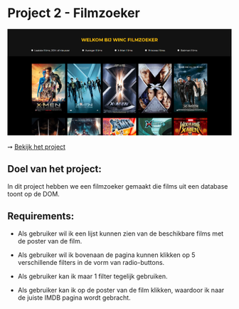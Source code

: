 # Project 2 - Filmzoeker

![](Filmzoeker.png)

➙ [Bekijk het project](http://jannekecoumans.nl/html/filmzoeker/index.html)

##  Doel van het project:
In dit project hebben we een filmzoeker gemaakt die films uit een database toont op de DOM.

## Requirements:
- Als gebruiker wil ik een lijst kunnen zien van de beschikbare films met de poster van de film.

- Als gebruiker wil ik bovenaan de pagina kunnen klikken op 5 verschillende filters in de vorm van radio-buttons.

- Als gebruiker kan ik maar 1 filter tegelijk gebruiken. 

- Als gebruiker kan ik op de poster van de film klikken, waardoor ik naar de juiste IMDB pagina wordt gebracht. 
